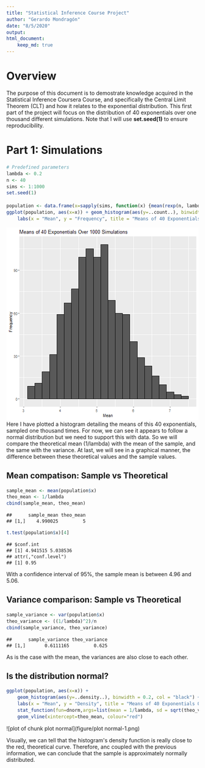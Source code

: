 ```yaml
---
title: "Statistical Inference Course Project"
author: "Gerardo Mondragón"
date: "8/5/2020"
output: 
html_document:
    keep_md: true
---
```



# Overview
The purpose of this document is to demostrate knowledge acquired in the Statistical Inference Coursera Course, and specifically the Central Limit Theorem (CLT) and how it relates to the exponential distribution. 
This first part of the project will focus on the distribution of 40 exponentials over one thousand different simulations. Note that I will use **set.seed(1)** to ensure reproducibility.

# Part 1: Simulations

```r
# Predefined parameters
lambda <- 0.2
n <- 40
sims <- 1:1000
set.seed(1)

population <- data.frame(x=sapply(sims, function(x) {mean(rexp(n, lambda))}))
ggplot(population, aes(x=x)) + geom_histogram(aes(y=..count..), binwidth = 0.2, col = "black") +
    labs(x = "Mean", y = "Frequency", title = "Means of 40 Exponentials Over 1000 Simulations")
```

![plot of chunk sim](figure/sim-1.png)
Here I have plotted a histogram detailing the means of this 40 exponentials, sampled one thousand  times. For now, we can see it appears to follow a normal distribution but we need to support this with data. So we will compare the theoretical mean (1/lambda) with the mean of the sample, and the same with the variance. At last, we will see in a graphical manner, the difference between these theoretical values and the sample values.  

## Mean compatison: Sample vs Theoretical

```r
sample_mean <- mean(population$x)
theo_mean <- 1/lambda
cbind(sample_mean, theo_mean)
```

```
##      sample_mean theo_mean
## [1,]    4.990025         5
```

```r
t.test(population$x)[4]
```

```
## $conf.int
## [1] 4.941515 5.038536
## attr(,"conf.level")
## [1] 0.95
```
With a confidence interval of 95%, the sample mean is between 4.96 and 5.06.

## Variance comparison: Sample vs Theoretical

```r
sample_variance <- var(population$x)
theo_variance <- ((1/lambda)^2)/n
cbind(sample_variance, theo_variance)
```

```
##      sample_variance theo_variance
## [1,]       0.6111165         0.625
```
As is the case with the mean, the variances are also close to each other. 

## Is the distribution normal?

```r
ggplot(population, aes(x=x)) + 
    geom_histogram(aes(y=..density..), binwidth = 0.2, col = "black") +
    labs(x = "Mean", y = "Density", title = "Means of 40 Exponentials Over 1000 Simulations") +
    stat_function(fun=dnorm,args=list(mean = 1/lambda, sd = sqrt(theo_variance)), color = "red") +
    geom_vline(xintercept=theo_mean, colour="red")
```

![plot of chunk plot normal](figure/plot normal-1.png)

Visually, we can tell that the histogram's density function is really close to the red, theoretical curve. Therefore, anc coupled with the previous information, we can conclude that the sample is approximately normally distributed. 
